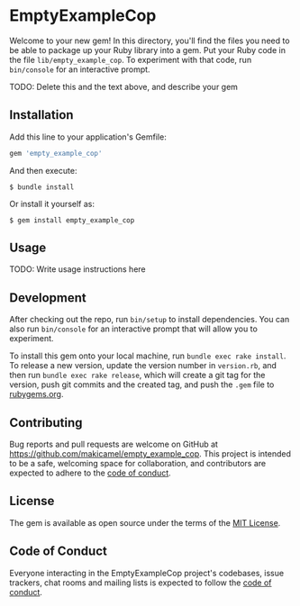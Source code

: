 # EmptyExampleCop

Welcome to your new gem! In this directory, you'll find the files you need to be able to package up your Ruby library into a gem. Put your Ruby code in the file `lib/empty_example_cop`. To experiment with that code, run `bin/console` for an interactive prompt.

TODO: Delete this and the text above, and describe your gem

## Installation

Add this line to your application's Gemfile:

```ruby
gem 'empty_example_cop'
```

And then execute:

    $ bundle install

Or install it yourself as:

    $ gem install empty_example_cop

## Usage

TODO: Write usage instructions here

## Development

After checking out the repo, run `bin/setup` to install dependencies. You can also run `bin/console` for an interactive prompt that will allow you to experiment.

To install this gem onto your local machine, run `bundle exec rake install`. To release a new version, update the version number in `version.rb`, and then run `bundle exec rake release`, which will create a git tag for the version, push git commits and the created tag, and push the `.gem` file to [rubygems.org](https://rubygems.org).

## Contributing

Bug reports and pull requests are welcome on GitHub at https://github.com/makicamel/empty_example_cop. This project is intended to be a safe, welcoming space for collaboration, and contributors are expected to adhere to the [code of conduct](https://github.com/makicamel/empty_example_cop/blob/master/CODE_OF_CONDUCT.md).

## License

The gem is available as open source under the terms of the [MIT License](https://opensource.org/licenses/MIT).

## Code of Conduct

Everyone interacting in the EmptyExampleCop project's codebases, issue trackers, chat rooms and mailing lists is expected to follow the [code of conduct](https://github.com/makicamel/empty_example_cop/blob/master/CODE_OF_CONDUCT.md).
